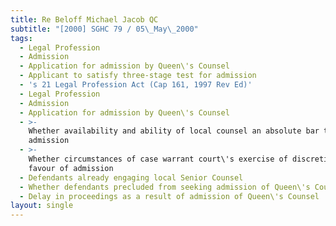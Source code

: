 ```yaml
---
title: Re Beloff Michael Jacob QC
subtitle: "[2000] SGHC 79 / 05\_May\_2000"
tags:
  - Legal Profession
  - Admission
  - Application for admission by Queen\'s Counsel
  - Applicant to satisfy three-stage test for admission
  - 's 21 Legal Profession Act (Cap 161, 1997 Rev Ed)'
  - Legal Profession
  - Admission
  - Application for admission by Queen\'s Counsel
  - >-
    Whether availability and ability of local counsel an absolute bar to
    admission
  - >-
    Whether circumstances of case warrant court\'s exercise of discretion in
    favour of admission
  - Defendants already engaging local Senior Counsel
  - Whether defendants precluded from seeking admission of Queen\'s Counsel
  - Delay in proceedings as a result of admission of Queen\'s Counsel
layout: single
---
```


